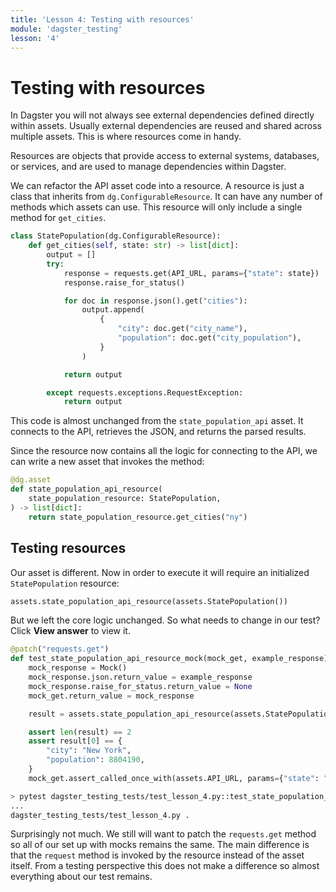 ```yaml
---
title: 'Lesson 4: Testing with resources'
module: 'dagster_testing'
lesson: '4'
---
```


# Testing with resources

In Dagster you will not always see external dependencies defined directly within assets. Usually external dependencies are reused and shared across multiple assets. This is where resources come in handy.

Resources are objects that provide access to external systems, databases, or services, and are used to manage dependencies within Dagster.

We can refactor the API asset code into a resource. A resource is just a class that inherits from `dg.ConfigurableResource`. It can have any number of methods which assets can use. This resource will only include a single method for `get_cities`.

```python
class StatePopulation(dg.ConfigurableResource):
    def get_cities(self, state: str) -> list[dict]:
        output = []
        try:
            response = requests.get(API_URL, params={"state": state})
            response.raise_for_status()

            for doc in response.json().get("cities"):
                output.append(
                    {
                        "city": doc.get("city_name"),
                        "population": doc.get("city_population"),
                    }
                )

            return output

        except requests.exceptions.RequestException:
            return output
```

This code is almost unchanged from the `state_population_api` asset. It connects to the API, retrieves the JSON, and returns the parsed results.

Since the resource now contains all the logic for connecting to the API, we can write a new asset that invokes the method:

```python
@dg.asset
def state_population_api_resource(
    state_population_resource: StatePopulation,
) -> list[dict]:
    return state_population_resource.get_cities("ny")
```

## Testing resources

Our asset is different. Now in order to execute it will require an initialized `StatePopulation` resource:

```python
assets.state_population_api_resource(assets.StatePopulation())
```

But we left the core logic unchanged. So what needs to change in our test? Click **View answer** to view it.

```python {% obfuscated="true" %}
@patch("requests.get")
def test_state_population_api_resource_mock(mock_get, example_response):
    mock_response = Mock()
    mock_response.json.return_value = example_response
    mock_response.raise_for_status.return_value = None
    mock_get.return_value = mock_response

    result = assets.state_population_api_resource(assets.StatePopulation())

    assert len(result) == 2
    assert result[0] == {
        "city": "New York",
        "population": 8804190,
    }
    mock_get.assert_called_once_with(assets.API_URL, params={"state": "ny"})
```

```bash
> pytest dagster_testing_tests/test_lesson_4.py::test_state_population_api_resource_mock
...
dagster_testing_tests/test_lesson_4.py .                                                          [100%]
```

Surprisingly not much. We still will want to patch the `requests.get` method so all of our set up with mocks remains the same. The main difference is that the `request` method is invoked by the resource instead of the asset itself. From a testing perspective this does not make a difference so almost everything about our test remains.
